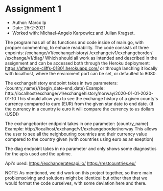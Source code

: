 # Assignment 1
-   Author:         Marco Ip
-   Date:           25-2-2021
-   Worked with:    Michael-Angelo Karpowicz and Julian Kragset.

The program has all of its functions and code inside of main.go, with propper commenting, to enhace readability. 
The code consists of three enpoints: 
/exchange/v1/exchangehistory/
/exchange/v1/exchangeborder/
/exchange/v1/diag/
Which should all work as intended and described in the assignment and can be accessed both through the Heroku deployment: https://afternoon-cliffs-01801.herokuapp.com/
or through lanching it locally with localhost, where the enviroment port can be set, or defaulted to 8080.

The exchangehistory endpoint takes in two parameters: {country_name}/{begin_date-end_date}
Example: http://localhost/exchange/v1/exchangehistory/norway/2020-01-01-2020-01-10
This should allow you to see the exchange history of a given county's currency compared to euro (EUR) from the given star date to end date.
(if the currency in a country ie euro it will compare the currency to us dollars (USD))

The exchangeborder endpoint takes in one parameter: {country_name}
Example: http://localhost/exchange/v1/exchangeborder/norway
This allows the user to see all the neighbouring countries and their currency value compared to the country given (with countries using euro as an exeption)

The diag endpoint takes in no parameter and only shows some diagnostics for the apis used and the uptime.

Api's used:
https://exchangeratesapi.io/
https://restcountries.eu/

NOTE:
As mentioned, we did work on this project together, so there main problemsolving and solutions might be identical but other than that we would format the code ourselves, 
with some deviation here and there.  
